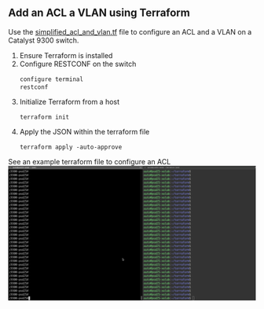 ## Add an ACL a VLAN using Terraform
Use the [simplified_acl_and_vlan.tf](simplified_acl_and_vlan.tf) file to configure an ACL and a VLAN on a Catalyst 9300 switch. 

1. Ensure Terraform is installed
1. Configure RESTCONF on the switch 
    ```
    configure terminal
    restconf 
     ```
1. Initialize Terraform from a host
   ```
   terraform init
   ``` 
1. Apply the JSON within the terraform file
   ```
   terraform apply -auto-approve
   ```

See an example terraform file to configure an ACL
![](acl_and_vlan.gif)

